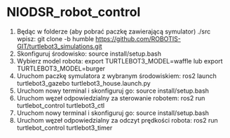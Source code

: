 # NIODSR_robot_control

1. Będąc w folderze (aby pobrać paczkę zawierającą symulator) ./src wpisz: git clone -b humble https://github.com/ROBOTIS-GIT/turtlebot3_simulations.git
2. Skonfiguruj środowisko: source install/setup.bash
3. Wybierz model robota:
export TURTLEBOT3_MODEL=waffle lub export TURTLEBOT3_MODEL=burger
4. Uruchom paczkę symulatora z wybranym środowiskiem: 
ros2 launch turtlebot3_gazebo turtlebot3_house.launch.py 
5. Uruchom nowy terminal i skonfiguruj go: source install/setup.bash
6. Uruchom węzeł odpowiedzialny za sterowanie robotem: ros2 run turtlebot_control turtlebot3_ctl
7. Uruchom nowy terminal i skonfiguruj go: source install/setup.bash
8. Uruchom węzeł odpowiedzialny za odczyt prędkości robota: ros2 run turtlebot_control turtlebot3_timer 
